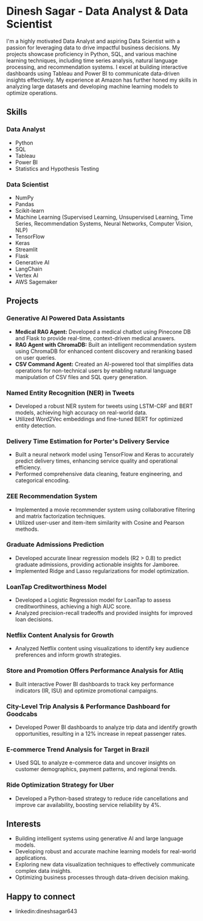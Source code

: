 # Dinesh Sagar - Data Analyst & Data Scientist

I'm a highly motivated Data Analyst and aspiring Data Scientist with a passion for leveraging data to drive impactful business decisions. My projects showcase proficiency in Python, SQL, and various machine learning techniques, including time series analysis, natural language processing, and recommendation systems. I excel at building interactive dashboards using Tableau and Power BI to communicate data-driven insights effectively. My experience at Amazon has further honed my skills in analyzing large datasets and developing machine learning models to optimize operations.

## Skills

### Data Analyst

* Python
* SQL
* Tableau
* Power BI
* Statistics and Hypothesis Testing

### Data Scientist

* NumPy
* Pandas
* Scikit-learn
* Machine Learning (Supervised Learning, Unsupervised Learning, Time Series, Recommendation Systems, Neural Networks, Computer Vision, NLP)
* TensorFlow
* Keras
* Streamlit
* Flask
* Generative AI
* LangChain
* Vertex AI
* AWS Sagemaker

## Projects

### Generative AI Powered Data Assistants

* **Medical RAG Agent:** Developed a medical chatbot using Pinecone DB and Flask to provide real-time, context-driven medical answers.
* **RAG Agent with ChromaDB:** Built an intelligent recommendation system using ChromaDB for enhanced content discovery and reranking based on user queries.
* **CSV Command Agent:** Created an AI-powered tool that simplifies data operations for non-technical users by enabling natural language manipulation of CSV files and SQL query generation.

### Named Entity Recognition (NER) in Tweets

* Developed a robust NER system for tweets using LSTM-CRF and BERT models, achieving high accuracy on real-world data.
* Utilized Word2Vec embeddings and fine-tuned BERT for optimized entity detection.

### Delivery Time Estimation for Porter's Delivery Service

* Built a neural network model using TensorFlow and Keras to accurately predict delivery times, enhancing service quality and operational efficiency.
* Performed comprehensive data cleaning, feature engineering, and categorical encoding.

### ZEE Recommendation System

* Implemented a movie recommender system using collaborative filtering and matrix factorization techniques.
* Utilized user-user and item-item similarity with Cosine and Pearson methods.

### Graduate Admissions Prediction

* Developed accurate linear regression models (R2 > 0.8) to predict graduate admissions, providing actionable insights for Jamboree.
* Implemented Ridge and Lasso regularizations for model optimization.

### LoanTap Creditworthiness Model

* Developed a Logistic Regression model for LoanTap to assess creditworthiness, achieving a high AUC score.
* Analyzed precision-recall tradeoffs and provided insights for improved loan decisions.

### Netflix Content Analysis for Growth

* Analyzed Netflix content using visualizations to identify key audience preferences and inform growth strategies.

### Store and Promotion Offers Performance Analysis for Atliq

* Built interactive Power BI dashboards to track key performance indicators (IR, ISU) and optimize promotional campaigns.

### City-Level Trip Analysis & Performance Dashboard for Goodcabs

* Developed Power BI dashboards to analyze trip data and identify growth opportunities, resulting in a 12% increase in repeat passenger rates.

### E-commerce Trend Analysis for Target in Brazil

* Used SQL to analyze e-commerce data and uncover insights on customer demographics, payment patterns, and regional trends.

### Ride Optimization Strategy for Uber

* Developed a Python-based strategy to reduce ride cancellations and improve car availability, boosting service reliability by 4%.

## Interests

* Building intelligent systems using generative AI and large language models.
* Developing robust and accurate machine learning models for real-world applications.
* Exploring new data visualization techniques to effectively communicate complex data insights.
* Optimizing business processes through data-driven decision making.


## Happy to connect

* linkedin:dineshsagar643
